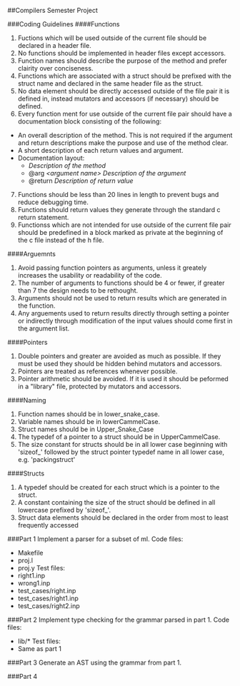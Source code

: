 ##Compilers Semester Project

###Coding Guidelines
####Functions
1. Fuctions which will be used outside of the current file should be declared in a header file.
2. No functions should be implemented in header files except accessors.
3. Function names should describe the purpose of the method and prefer clairity over conciseness.
4. Functions which are associated with a struct should be prefixed with the struct name and declared in the same header file as the struct.
5. No data element should be directly accessed outside of the file pair it is defined in, instead mutators and accessors (if necessary) should be defined.
6. Every function ment for use outside of the current file pair should have a documentation block consisting of the following:
  * An overall description of the method. This is not required if the argument and return descriptions make the purpose and use of the method clear.
  * A short description of each return values and argument.
  * Documentation layout:
    * *Description of the method*
    * @arg *\<argument name\>* *Description of the argument*
    * @return *Description of return value*
7. Functions should be less than 20 lines in length to prevent bugs and reduce debugging time.
8. Functions should return values they generate through the standard c return statement.
9. Functionss which are not intended for use outside of the current file pair should be predefined in a block marked as private at the beginning of the c file instead of the h file.

####Arguemnts
1. Avoid passing function pointers as arguments, unless it greately increases the usability or readability of the code.
2. The number of arguments to functions should be 4 or fewer, if greater than 7 the design needs to be rethought.
3. Arguments should not be used to return results which are generated in the function.
4. Any arguements used to return results directly through setting a pointer or indirectly through modification of the input values should come first in the argument list.

####Pointers
1. Double pointers and greater are avoided as much as possible.  If they must be used they should be hidden behind mutators and accessors.
2. Pointers are treated as references whenever possible.
3. Pointer arithmetic should be avoided.  If it is used it should be peformed in a "library" file, protected by mutators and accessors.

####Naming
1. Function names should be in lower\_snake\_case.
2. Variable names should be in lowerCammelCase.
3. Struct names should be in Upper\_Snake\_Case
4. The typedef of a pointer to a struct should be in UpperCammelCase.
5. The size constant for structs should be in all lower case beginning with 'sizeof\_' followed by the struct pointer typedef name in all lower case, e.g. 'packingstruct'

####Structs
1. A typedef should be created for each struct which is a pointer to the struct.
2. A constant containing the size of the struct should be defined in all lowercase prefixed by 'sizeof\_'.
3. Struct data elements should be declared in the order from most to least frequently accessed


###Part 1
Implement a parser for a subset of ml.
Code files:
* Makefile
* proj.l
* proj.y
Test files:
* right1.inp
* wrong1.inp
* test_cases/right.inp
* test_cases/right1.inp
* test_cases/right2.inp


###Part 2
Implement type checking for the grammar parsed in part 1.
Code files:
* lib/*
Test files:
* Same as part 1


###Part 3
Generate an AST using the grammar from part 1.


###Part 4

